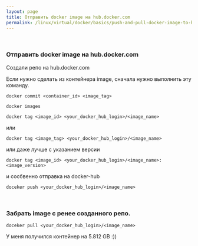 ```yaml
---
layout: page
title: Отправить docker image на hub.docker.com
permalink: /linux/virtual/docker/basics/push-and-pull-docker-image-to-hub/
---
```



<br/>

### Отправить docker image на hub.docker.com

Создали репо на hub.docker.com

Если нужно сделать из контейнера image, сначала нужно выполнить эту команду.

    docker commit <container_id> <image_tag>

    docker images

    docker tag <image_id> <your_docker_hub_login>/<image_name>

или

    docker tag <image_tag> <your_docker_hub_login>/<image_name>

или даже лучше с указанием версии

    docker tag <image_id> <your_docker_hub_login>/<image_name>:<image_version>

и сосбвенно отправка на docker-hub

    doceker push <your_docker_hub_login>/<image_name>


<br/>

### Забрать image с ренее созданного репо.

    doceker pull <your_docker_hub_login>/<image_name>


У меня получился контейнер на 5.812 GB :))
